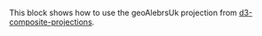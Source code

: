 This block shows how to use the geoAlebrsUk projection from [d3-composite-projections](https://geoexamples.com/d3-composite-projections/).
